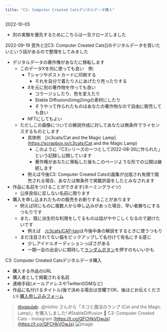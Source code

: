 ```yaml
---
title: "C3: Computer Created Catsデジタルデータ購入"
---
```


2022-10-05
- 別の実験を優先するためにこちらは一旦クローズしました

2022-09-19
意外と[[C3: Computer Created Cats]]のデジタルデータを買いたいという話があるので整理をしてみました
- デジタルデータの著作権があなたに移転します
    - このデータXを何に使っても良い　例:
        - Tシャツやポストカードに印刷する
            - それを自分で着たり人にあげたり売ったりする
        - Xを元に別の著作物を作っても良い
            - コラージュしたり、色を変えたり
            - Stable Diffusionのimg2imgの素材にしたり
            - そうやって作られたものはあなたの著作物なので自由に販売しても良い
        - NFTにしてもよい
    - ただしこの画像についての解説作成に対してあなたは無条件でライセンスするものとします
        - 具体例　[/c3cats/Cat and the Magic Lamp](https://scrapbox.io/c3cats/Cat and the Magic Lamp)
            - このように「C3シリーズの一つとして2022-08-26に作られた」という記録し公開しています
            - 著作権があなたに移転した後もこのページような形での公開は継続します
        - 例えば今後C3: Computer Created Catsの画集が出版され有償で販売される場合、あなたは無条件で掲載許諾をしたとみなされます
- 作品に名前をつけることができます(ネーミングライツ)
    - 公序良俗に反しない名前に限ります
- 購入を申し込まれたものの販売をお断りすることがあります
    - 例えば同じものに複数人から申し込みがあった場合、早い者勝ちにするつもりです
    - また、既に派生的な利用をしてるものは話がややこしくなるので避けたいです
        - 例えば　[/c3cats/CAP-tan](https://scrapbox.io/c3cats/CAP-tan)は今後中身の解説をするときに使うつもり
    - まだ注目されてない猫をピックアップして名付けて有名にする感じ
        - 少しアイドルオーディションっぽさがある
        - 一期一会の出会いに期待して[ランダムボタン](https://scrapbox.io/c3cats/Random_Button)を押すのもいいかも


C3: Computer Created Catsデジタルデータ購入
- 購入する作品のURL
- 購入者として掲載される名前
- 連絡手段(メールアドレスやTwitterのDMなど)
- 作品に名付けるタイトル(後で決める場合は空欄でOK、後ほどお伝えください)
[購入申し込みフォーム](https://forms.gle/AmnvVZ2hjL9XaXQx8)

> [@yasulab](https://twitter.com/yasulab/status/1571678954158968832): .@nishio さんから「ネコと魔法のランプ (Cat and the Magic Lamp)」を購入しました! #StableDiffusion
> 📸 C3: Computer Created Cats - Instagram [https://t.co/QFCHkVOwJs](https://t.co/QFCHkVOwJs)
> ![image](https://pbs.twimg.com/media/Fc-5ZJjaAAEkPHt.png)

